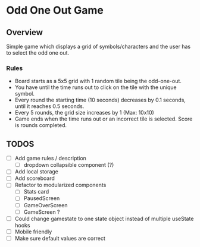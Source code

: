 # Odd One Out Game

## Overview

Simple game which displays a grid of symbols/characters and the user has to select the odd one out.

### Rules

- Board starts as a 5x5 grid with 1 random tile being the odd-one-out.
- You have until the time runs out to click on the tile with the unique symbol.
- Every round the starting time (10 seconds) decreases by 0.1 seconds, until it reaches 0.5 seconds.
- Every 5 rounds, the grid size increases by 1 (Max: 10x10)
- Game ends when the time runs out or an incorrect tile is selected. Score is rounds completed.

## TODOS

- [ ] Add game rules / description
  - [ ] dropdown collapsible component (?)
- [ ] Add local storage
- [ ] Add scoreboard
- [ ] Refactor to modularized components
  - [ ] Stats card
  - [ ] PausedScreen
  - [ ] GameOverScreen
  - [ ] GameScreen ?
- [ ] Could change gamestate to one state object instead of multiple useState hooks
- [ ] Mobile friendly
- [ ] Make sure default values are correct
